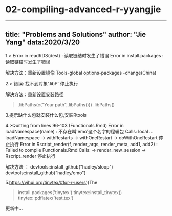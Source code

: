 # 02-compiling-advanced-r-yyangjie
---
title: "Problems and Solutions"
author: "Jie Yang"
data:2020/3/20
---

1.> 
Error in readRDS(dest) : 读取链结时发生了错误
Error in install.packages : 读取链结时发生了错误

解决方法：重新设置镜像  Tools-global options-packages -change(China)

2.>
错误: 找不到对象'.libP'
停止执行

解决方法：重新设置安装路径
> .libPaths(c("Your path",.libPaths()))
> .libPaths()

3.提示缺什么包就安装什么包,安装Rtools

4.>Quitting from lines 96-103 (Functionals.Rmd) 
Error in loadNamespace(name) : 不存在叫'emo'这个名字的程辑包
Calls: local ... loadNamespace -> withRestarts -> withOneRestart -> doWithOneRestart
停止执行
Error in Rscript_render(f, render_args, render_meta, add1, add2) : 
  Failed to compile Functionals.Rmd
Calls: <Anonymous> -> render_new_session -> Rscript_render
停止执行

解决方法 ：
devtools::install_github("hadley/sloop")
devtools::install_github("hadley/emo")

5.https://yihui.org/tinytex/#for-r-users)(The
>install.packages('tinytex')
>tinytex::install_tinytex()
>tinytex::pdflatex('test.tex')

更新中...
